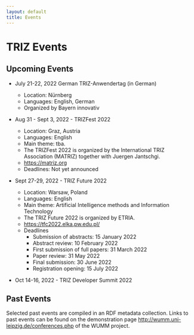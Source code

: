 ```yaml
---
layout: default
title: Events
---
```


# TRIZ Events

## Upcoming Events

* July 21-22, 2022 German TRIZ-Anwendertag (in German)
  - Location: Nürnberg
  - Languages: English, German
  - Organized by Bayern innovativ

* Aug 31 - Sept 3, 2022 - TRIZFest 2022
  - Location: Graz, Austria
  - Languages: English
  - Main theme: tba.
  - The TRIZFest 2022 is organized by the International TRIZ Association
    (MATRIZ) together with Juergen Jantschgi.
  - <https://matriz.org>
  - Deadlines: Not yet announced

* Sept 27-29, 2022 - TRIZ Future 2022
  - Location: Warsaw, Poland
  - Languages: English
  - Main theme: Artificial Intelligence methods and Information Technology
  - The TRIZ Future 2022 is organized by ETRIA.
  - <https://tfc2022.elka.pw.edu.pl/>
  - Deadlines  
    - Submission of abstracts: 15 January 2022
    - Abstract review: 10 February 2022
    - First submission of full papers: 31 March 2022
    - Paper review: 31 May 2022
    - Final submission: 30 June 2022
    - Registration opening: 15 July 2022

* Oct 14-16, 2022 - TRIZ Developer Summit 2022
  
## Past Events

Selected past events are compiled in an RDF metadata collection.  Links to
past events can be found on the demonstration page
<http://wumm.uni-leipzig.de/conferences.php> of the WUMM project.

